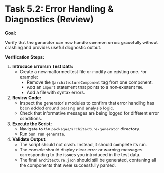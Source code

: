 # Task 5.2: Error Handling & Diagnostics (Review)

**Goal:**

Verify that the generator can now handle common errors gracefully without crashing and provides useful diagnostic output.

**Verification Steps:**

1.  **Introduce Errors in Test Data:**
    *   Create a new malformed test file or modify an existing one. For example:
        *   Remove the `@architectureComponent` tag from one component.
        *   Add an `import` statement that points to a non-existent file.
        *   Add a file with syntax errors.
2.  **Review Code:**
    *   Inspect the generator's modules to confirm that error handling has been added around parsing and analysis logic.
    *   Check that informative messages are being logged for different error conditions.
3.  **Execute the Script:**
    *   Navigate to the `packages/architecture-generator` directory.
    *   Run `bun run generate`.
4.  **Validate Output:**
    *   The script should not crash. Instead, it should complete its run.
    *   The console should display clear error or warning messages corresponding to the issues you introduced in the test data.
    *   The final `architecture.json` should still be generated, containing all the components that were successfully parsed.
